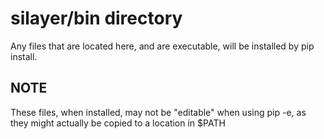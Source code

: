 # silayer/bin directory

Any files that are located here, and are executable, will be installed by pip install.

## NOTE
These files, when installed, may not be "editable" when using pip -e, as they might
actually be copied to a location in $PATH
